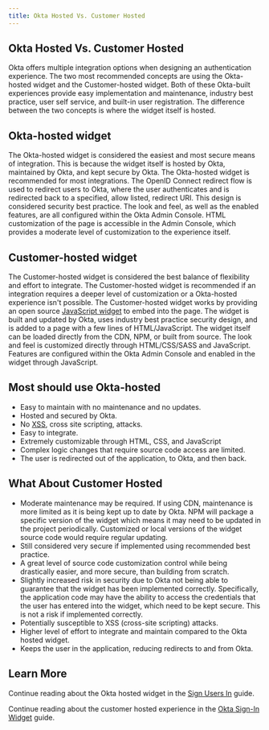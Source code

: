 ```yaml
---
title: Okta Hosted Vs. Customer Hosted
---
```


## Okta Hosted Vs. Customer Hosted

Okta offers multiple integration options when designing an authentication experience. The two most recommended concepts are using the Okta-hosted widget and the Customer-hosted widget. Both of these Okta-built experiences provide easy implementation and maintenance, industry best practice, user self service, and built-in user registration. The difference between the two concepts is where the widget itself is hosted.

## Okta-hosted widget

The Okta-hosted widget is considered the easiest and most secure means of integration. This is because the widget itself is hosted by Okta, maintained by Okta, and kept secure by Okta. The Okta-hosted widget is recommended for most integrations. The OpenID Connect redirect flow is used to redirect users to Okta, where the user authenticates and is redirected back to a specified, allow listed, redirect URI. This design is considered security best practice. The look and feel, as well as the enabled features, are all configured within the Okta Admin Console. HTML customization of the page is accessible in the Admin Console, which provides a moderate level of customization to the experience itself.

## Customer-hosted widget

The Customer-hosted widget is considered the best balance of flexibility and effort to integrate. The Customer-hosted widget is recommended if an integration requires a deeper level of customization or a Okta-hosted experience isn't possible. The Customer-hosted widget works by providing an open source [JavaScript widget](https://github.com/okta/okta-signin-widget) to embed into the page. The widget is built and updated by Okta, uses industry best practice security design, and is added to a page with a few lines of HTML/JavaScript. The widget itself can be loaded directly from the CDN, NPM, or built from source. The look and feel is customized directly through HTML/CSS/SASS and JavaScript. Features are configured within the Okta Admin Console and enabled in the widget through JavaScript.

## Most should use Okta-hosted

* Easy to maintain with no maintenance and no updates.
* Hosted and secured by Okta.
* No [XSS](https://developer.okta.com/books/api-security/sanitizing/common-attacks/#xss-cross-site-scripting), cross site scripting, attacks.
* Easy to integrate.
* Extremely customizable through HTML, CSS, and JavaScript
* Complex logic changes that require source code access are limited.
* The user is redirected out of the application, to Okta, and then back.

## What About Customer Hosted

* Moderate maintenance may be required. If using CDN, maintenance is more limited as it is being kept up to date by Okta. NPM will package a specific version of the widget which means it may need to be updated in the project periodically. Customized or local versions of the widget source code would require regular updating.
* Still considered very secure if implemented using recommended best practice.
* A great level of source code customization control while being drastically easier, and more secure, than building from scratch.
* Slightly increased risk in security due to Okta not being able to guarantee that the widget has been implemented correctly. Specifically, the application code may have the ability to access the credentials that the user has entered into the widget, which need to be kept secure. This is not a risk if implemented correctly.
* Potentially susceptible to XSS (cross-site scripting) attacks.
* Higher level of effort to integrate and maintain compared to the Okta hosted widget.
* Keeps the user in the application, reducing redirects to and from Okta.

## Learn More

Continue reading about the Okta hosted widget in the [Sign Users In](/docs/guides/sign-into-spa/angular/before-you-begin/) guide.

Continue reading about the customer hosted experience in the [Okta Sign-In Widget](/docs/concepts/okta-embedded-flows/) guide.
